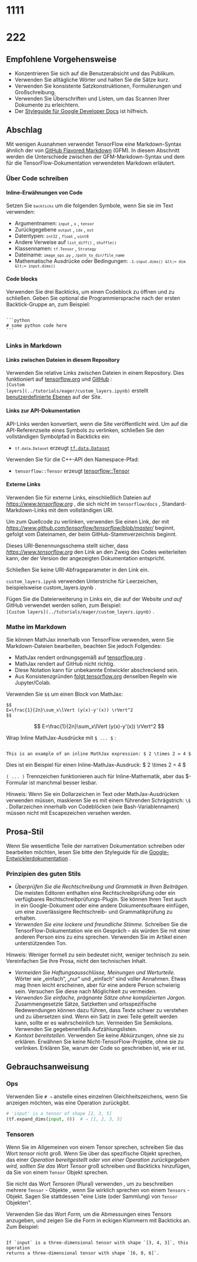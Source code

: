 # 1111

# 222



## Empfohlene Vorgehensweise

- Konzentrieren Sie sich auf die Benutzerabsicht und das Publikum.
- Verwenden Sie alltägliche Wörter und halten Sie die Sätze kurz.
- Verwenden Sie konsistente Satzkonstruktionen, Formulierungen und Großschreibung.
- Verwenden Sie Überschriften und Listen, um das Scannen Ihrer Dokumente zu erleichtern.
- Der [Styleguide für Google Developer Docs](https://developers.google.com/style/highlights) ist hilfreich.

## Abschlag

Mit wenigen Ausnahmen verwendet TensorFlow eine Markdown-Syntax ähnlich der von [GitHub Flavored Markdown](https://guides.github.com/features/mastering-markdown/) (GFM). In diesem Abschnitt werden die Unterschiede zwischen der GFM-Markdown-Syntax und dem für die TensorFlow-Dokumentation verwendeten Markdown erläutert.

### Über Code schreiben

#### Inline-Erwähnungen von Code

Setzen Sie <code>`backticks`</code> um die folgenden Symbole, wenn Sie sie im Text verwenden:

- Argumentnamen: <code>`input`</code> , <code>`x`</code> , <code>`tensor`</code>
- Zurückgegebene <code>`output`</code> , <code>`idx`</code> , <code>`out`</code>
- Datentypen: <code>`int32`</code> , <code>`float`</code> , <code>`uint8`</code>
- Andere Verweise auf <code>`list_diff()`</code> , <code>`shuffle()`</code>
- Klassennamen: <code>`tf.Tensor`</code> , <code>`Strategy`</code>
- Dateiname: <code>`image_ops.py`</code> , <code>`/path_to_dir/file_name`</code>
- Mathematische Ausdrücke oder Bedingungen: <code>`-1-input.dims() &lt;= dim &lt;= input.dims()`</code>

#### Code blocks

Verwenden Sie drei Backticks, um einen Codeblock zu öffnen und zu schließen. Geben Sie optional die Programmiersprache nach der ersten Backtick-Gruppe an, zum Beispiel:

<pre><code>
```python
# some python code here
```
</code></pre>

### Links in Markdown

#### Links zwischen Dateien in diesem Repository

Verwenden Sie relative Links zwischen Dateien in einem Repository. Dies funktioniert auf [tensorflow.org](https://www.tensorflow.org) und [GitHub](https://github.com/tensorflow/docs/tree/master/site/en) :<br> <code>\[Custom layers\]\(../tutorials/eager/custom_layers.ipynb\)</code> erstellt [benutzerdefinierte Ebenen](https://www.tensorflow.org/tutorials/eager/custom_layers) auf der Site.

#### Links zur API-Dokumentation

API-Links werden konvertiert, wenn die Site veröffentlicht wird. Um auf die API-Referenzseite eines Symbols zu verlinken, schließen Sie den vollständigen Symbolpfad in Backticks ein:

- <code>`tf.data.Dataset`</code> erzeugt [`tf.data.Dataset`](https://www.tensorflow.org/api_docs/python/tf/data/Dataset)

Verwenden Sie für die C++-API den Namespace-Pfad:

- `tensorflow::Tensor` erzeugt [tensorflow::Tensor](https://www.tensorflow.org/api_docs/cc/class/tensorflow/tensor)

#### Externe Links

Verwenden Sie für externe Links, einschließlich Dateien auf <var>https://www.tensorflow.org</var> , die sich nicht im `tensorflow/docs` , Standard-Markdown-Links mit dem vollständigen URI.

Um zum Quellcode zu verlinken, verwenden Sie einen Link, der mit <var>https://www.github.com/tensorflow/tensorflow/blob/master/</var> beginnt, gefolgt vom Dateinamen, der beim GitHub-Stammverzeichnis beginnt.

Dieses URI-Benennungsschema stellt sicher, dass <var>https://www.tensorflow.org</var> den Link an den Zweig des Codes weiterleiten kann, der der Version der angezeigten Dokumentation entspricht.

Schließen Sie keine URI-Abfrageparameter in den Link ein.

`custom_layers.ipynb` verwenden Unterstriche für Leerzeichen, beispielsweise custom_layers.ipynb .

Fügen Sie die Dateierweiterung in Links ein, die auf der Website *und auf* GitHub verwendet werden sollen, zum Beispiel:<br> <code>\[Custom layers\]\(../tutorials/eager/custom_layers.ipynb\)</code> .

### Mathe im Markdown

Sie können MathJax innerhalb von TensorFlow verwenden, wenn Sie Markdown-Dateien bearbeiten, beachten Sie jedoch Folgendes:

- MathJax rendert ordnungsgemäß auf [tensorflow.org](https://www.tensorflow.org) .
- MathJax rendert auf GitHub nicht richtig.
- Diese Notation kann für unbekannte Entwickler abschreckend sein.
- Aus Konsistenzgründen [folgt tensorflow.org](https://www.tensorflow.org) denselben Regeln wie Jupyter/Colab.

Verwenden Sie <code>$$</code> um einen Block von MathJax:

<pre><code>$$
E=\frac{1}{2n}\sum_x\lVert (y(x)-y'(x)) \rVert^2
$$</code></pre>

$$ E=\frac{1}{2n}\sum_x\lVert (y(x)-y'(x)) \rVert^2 $$

Wrap Inline MathJax-Ausdrücke mit <code>$ ... $</code> :

<pre><code>
This is an example of an inline MathJax expression: $ 2 \times 2 = 4 $
</code></pre>

Dies ist ein Beispiel für einen Inline-MathJax-Ausdruck: $ 2 \times 2 = 4 $

<code>\( ... \)</code> Trennzeichen funktionieren auch für Inline-Mathematik, aber das $-Formular ist manchmal besser lesbar.

Hinweis: Wenn Sie ein Dollarzeichen in Text oder MathJax-Ausdrücken verwenden müssen, maskieren Sie es mit einem führenden Schrägstrich: `\$` . Dollarzeichen innerhalb von Codeblöcken (wie Bash-Variablennamen) müssen nicht mit Escapezeichen versehen werden.

## Prosa-Stil

Wenn Sie wesentliche Teile der narrativen Dokumentation schreiben oder bearbeiten möchten, lesen Sie bitte den Styleguide für die [Google-Entwicklerdokumentation](https://developers.google.com/style/highlights) .

### Prinzipien des guten Stils

- *Überprüfen Sie die Rechtschreibung und Grammatik in Ihren Beiträgen.* Die meisten Editoren enthalten eine Rechtschreibprüfung oder ein verfügbares Rechtschreibprüfungs-Plugin. Sie können Ihren Text auch in ein Google-Dokument oder eine andere Dokumentsoftware einfügen, um eine zuverlässigere Rechtschreib- und Grammatikprüfung zu erhalten.
- *Verwenden Sie eine lockere und freundliche Stimme.* Schreiben Sie die TensorFlow-Dokumentation wie ein Gespräch – als würden Sie mit einer anderen Person eins zu eins sprechen. Verwenden Sie im Artikel einen unterstützenden Ton.

Hinweis: Weniger formell zu sein bedeutet nicht, weniger technisch zu sein. Vereinfachen Sie Ihre Prosa, nicht den technischen Inhalt.

- *Vermeiden Sie Haftungsausschlüsse, Meinungen und Werturteile.* Wörter wie „einfach“, „nur“ und „einfach“ sind voller Annahmen. Etwas mag Ihnen leicht erscheinen, aber für eine andere Person schwierig sein. Versuchen Sie diese nach Möglichkeit zu vermeiden.
- *Verwenden Sie einfache, prägnante Sätze ohne komplizierten Jargon.* Zusammengesetzte Sätze, Satzketten und ortsspezifische Redewendungen können dazu führen, dass Texte schwer zu verstehen und zu übersetzen sind. Wenn ein Satz in zwei Teile geteilt werden kann, sollte er es wahrscheinlich tun. Vermeiden Sie Semikolons. Verwenden Sie gegebenenfalls Aufzählungslisten.
- *Kontext bereitstellen.* Verwenden Sie keine Abkürzungen, ohne sie zu erklären. Erwähnen Sie keine Nicht-TensorFlow-Projekte, ohne sie zu verlinken. Erklären Sie, warum der Code so geschrieben ist, wie er ist.

## Gebrauchsanweisung

### Ops

Verwenden Sie `# ⇒` anstelle eines einzelnen Gleichheitszeichens, wenn Sie anzeigen möchten, was eine Operation zurückgibt.

```python
# 'input' is a tensor of shape [2, 3, 5]
(tf.expand_dims(input, 0))  # ⇒ [1, 2, 3, 5]
```

### Tensoren

Wenn Sie im Allgemeinen von einem Tensor sprechen, schreiben Sie das Wort *tensor* nicht groß. Wenn Sie über das spezifische Objekt sprechen, das einer *Operation bereitgestellt oder von einer Operation zurückgegeben wird, sollten Sie das Wort Tensor* groß schreiben und Backticks hinzufügen, da Sie von einem `Tensor` Objekt sprechen.

Sie nicht das Wort *Tensoren* (Plural) verwenden , um zu beschreiben mehrere `Tensor` - Objekte , wenn Sie wirklich sprechen von einem `Tensors` - Objekt. Sagen Sie stattdessen "eine Liste (oder Sammlung) von `Tensor` Objekten".

Verwenden Sie das Wort *Form,* um die Abmessungen eines Tensors anzugeben, und zeigen Sie die Form in eckigen Klammern mit Backticks an. Zum Beispiel:

<pre><code>
If `input` is a three-dimensional tensor with shape `[3, 4, 3]`, this operation
returns a three-dimensional tensor with shape `[6, 8, 6]`.
</code></pre>
